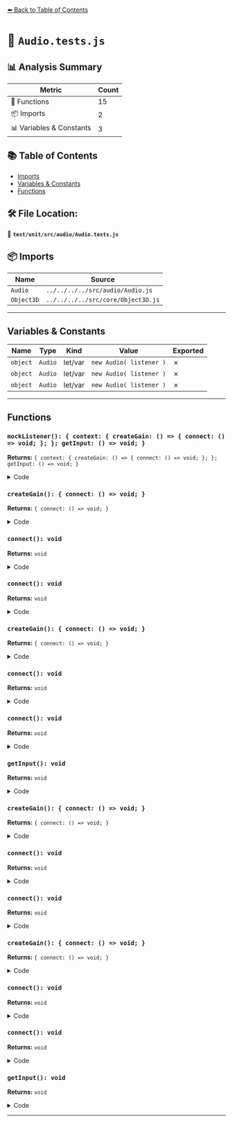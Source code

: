 [⬅️ Back to Table of Contents](../../../../index.md)

# 📄 `Audio.tests.js`

## 📊 Analysis Summary

| Metric | Count |
|--------|-------|
| 🔧 Functions | 15 |
| 📦 Imports | 2 |
| 📊 Variables & Constants | 3 |

## 📚 Table of Contents

- [Imports](#imports)
- [Variables & Constants](#variables-constants)
- [Functions](#functions)

## 🛠️ File Location:
📂 **`test/unit/src/audio/Audio.tests.js`**

## 📦 Imports

| Name | Source |
|------|--------|
| `Audio` | `../../../../src/audio/Audio.js` |
| `Object3D` | `../../../../src/core/Object3D.js` |


---

## Variables & Constants

| Name | Type | Kind | Value | Exported |
|------|------|------|-------|----------|
| `object` | `Audio` | let/var | `new Audio( listener )` | ✗ |
| `object` | `Audio` | let/var | `new Audio( listener )` | ✗ |
| `object` | `Audio` | let/var | `new Audio( listener )` | ✗ |


---

## Functions

### `mockListener(): { context: { createGain: () => { connect: () => void; }; }; getInput: () => void; }`

**Returns:** `{ context: { createGain: () => { connect: () => void; }; }; getInput: () => void; }`

<details><summary>Code</summary>

```typescript
function mockListener() {

			return {
				context: {
					createGain: () => {

						return {
							connect: () => {},
						};

					}
				},
				getInput: () => {},
			};

		}
```
</details>

### `createGain(): { connect: () => void; }`

**Returns:** `{ connect: () => void; }`

<details><summary>Code</summary>

```typescript
() => {

						return {
							connect: () => {},
						};

					}
```
</details>

### `connect(): void`

**Returns:** `void`

<details><summary>Code</summary>

```typescript
() => {}
```
</details>

### `connect(): void`

**Returns:** `void`

<details><summary>Code</summary>

```typescript
() => {}
```
</details>

### `createGain(): { connect: () => void; }`

**Returns:** `{ connect: () => void; }`

<details><summary>Code</summary>

```typescript
() => {

						return {
							connect: () => {},
						};

					}
```
</details>

### `connect(): void`

**Returns:** `void`

<details><summary>Code</summary>

```typescript
() => {}
```
</details>

### `connect(): void`

**Returns:** `void`

<details><summary>Code</summary>

```typescript
() => {}
```
</details>

### `getInput(): void`

**Returns:** `void`

<details><summary>Code</summary>

```typescript
() => {}
```
</details>

### `createGain(): { connect: () => void; }`

**Returns:** `{ connect: () => void; }`

<details><summary>Code</summary>

```typescript
() => {

						return {
							connect: () => {},
						};

					}
```
</details>

### `connect(): void`

**Returns:** `void`

<details><summary>Code</summary>

```typescript
() => {}
```
</details>

### `connect(): void`

**Returns:** `void`

<details><summary>Code</summary>

```typescript
() => {}
```
</details>

### `createGain(): { connect: () => void; }`

**Returns:** `{ connect: () => void; }`

<details><summary>Code</summary>

```typescript
() => {

						return {
							connect: () => {},
						};

					}
```
</details>

### `connect(): void`

**Returns:** `void`

<details><summary>Code</summary>

```typescript
() => {}
```
</details>

### `connect(): void`

**Returns:** `void`

<details><summary>Code</summary>

```typescript
() => {}
```
</details>

### `getInput(): void`

**Returns:** `void`

<details><summary>Code</summary>

```typescript
() => {}
```
</details>


---